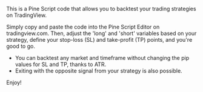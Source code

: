 This is a Pine Script code that allows you to backtest your trading strategies on TradingView.

Simply copy and paste the code into the Pine Script Editor on tradingview.com. Then, adjust the 'long' and 'short' variables based on your strategy,
define your stop-loss (SL) and take-profit (TP) points, and you're good to go.

- You can backtest any market and timeframe without changing the pip values for SL and TP, thanks to ATR.
- Exiting with the opposite signal from your strategy is also possible.

Enjoy!
